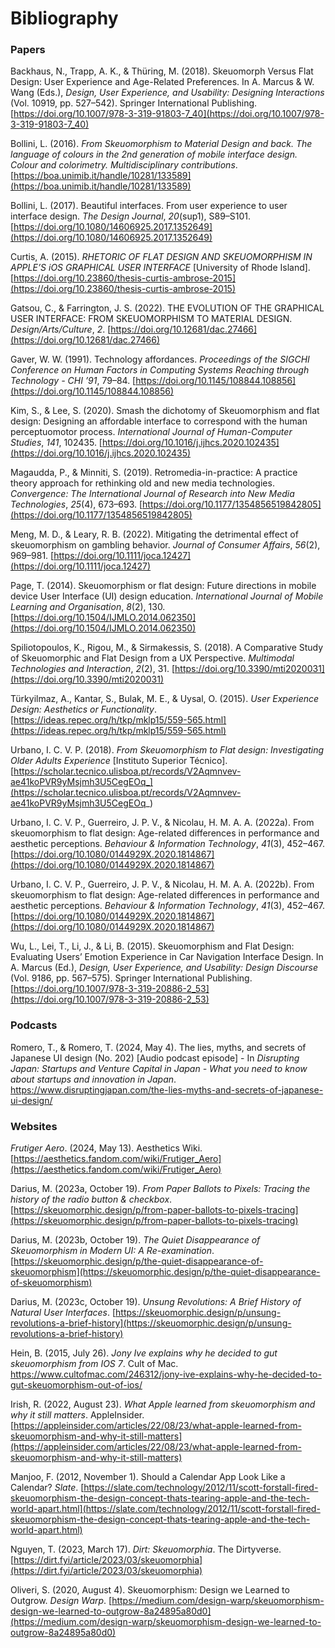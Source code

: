 # Bibliography

### Papers
Backhaus, N., Trapp, A. K., & Thüring, M. (2018). Skeuomorph Versus Flat Design: User Experience and Age-Related Preferences. In A. Marcus & W. Wang (Eds.), _Design, User Experience, and Usability: Designing Interactions_ (Vol. 10919, pp. 527–542). Springer International Publishing. [https://doi.org/10.1007/978-3-319-91803-7_40](https://doi.org/10.1007/978-3-319-91803-7_40)

Bollini, L. (2016). _From Skeuomorphism to Material Design and back. The language of colours in the 2nd generation of mobile interface design._ _Colour and colorimetry. Multidisciplinary contributions_.[https://boa.unimib.it/handle/10281/133589](https://boa.unimib.it/handle/10281/133589)

Bollini, L. (2017). Beautiful interfaces. From user experience to user interface design. _The Design Journal_, _20_(sup1), S89–S101.[https://doi.org/10.1080/14606925.2017.1352649](https://doi.org/10.1080/14606925.2017.1352649)

Curtis, A. (2015). _RHETORIC OF FLAT DESIGN AND SKEUOMORPHISM IN APPLE’S iOS GRAPHICAL USER INTERFACE_ [University of Rhode Island]. [https://doi.org/10.23860/thesis-curtis-ambrose-2015](https://doi.org/10.23860/thesis-curtis-ambrose-2015)

Gatsou, C., & Farrington, J. S. (2022). THE EVOLUTION OF THE GRAPHICAL USER INTERFACE: FROM SKEUOMORPHISM TO MATERIAL DESIGN. _Design/Arts/Culture_, _2_. [https://doi.org/10.12681/dac.27466](https://doi.org/10.12681/dac.27466)

Gaver, W. W. (1991). Technology affordances. _Proceedings of the SIGCHI Conference on Human Factors in Computing Systems Reaching through Technology - CHI ’91_, 79–84. [https://doi.org/10.1145/108844.108856](https://doi.org/10.1145/108844.108856)

Kim, S., & Lee, S. (2020). Smash the dichotomy of Skeuomorphism and flat design: Designing an affordable interface to correspond with the human perceptuomotor process. _International Journal of Human-Computer Studies_, _141_, 102435. [https://doi.org/10.1016/j.ijhcs.2020.102435](https://doi.org/10.1016/j.ijhcs.2020.102435)

Magaudda, P., & Minniti, S. (2019). Retromedia-in-practice: A practice theory approach for rethinking old and new media technologies. _Convergence: The International Journal of Research into New Media Technologies_, _25_(4), 673–693. [https://doi.org/10.1177/1354856519842805](https://doi.org/10.1177/1354856519842805)

Meng, M. D., & Leary, R. B. (2022). Mitigating the detrimental effect of skeuomorphism on gambling behavior. _Journal of Consumer Affairs_, _56_(2), 969–981. [https://doi.org/10.1111/joca.12427](https://doi.org/10.1111/joca.12427)

Page, T. (2014). Skeuomorphism or flat design: Future directions in mobile device User Interface (UI) design education. _International Journal of Mobile Learning and Organisation_, _8_(2), 130. [https://doi.org/10.1504/IJMLO.2014.062350](https://doi.org/10.1504/IJMLO.2014.062350)

Spiliotopoulos, K., Rigou, M., & Sirmakessis, S. (2018). A Comparative Study of Skeuomorphic and Flat Design from a UX Perspective. _Multimodal Technologies and Interaction_, _2_(2), 31. [https://doi.org/10.3390/mti2020031](https://doi.org/10.3390/mti2020031)

Türkyilmaz, A., Kantar, S., Bulak, M. E., & Uysal, O. (2015). _User Experience Design: Aesthetics or Functionality_. [https://ideas.repec.org/h/tkp/mklp15/559-565.html](https://ideas.repec.org/h/tkp/mklp15/559-565.html)

Urbano, I. C. V. P. (2018). _From Skeuomorphism to Flat design: Investigating Older Adults Experience_ [Instituto Superior Técnico]. [https://scholar.tecnico.ulisboa.pt/records/V2Aqmnvev-ae41koPVR9yMsjmh3U5CegEOq_](https://scholar.tecnico.ulisboa.pt/records/V2Aqmnvev-ae41koPVR9yMsjmh3U5CegEOq_)

Urbano, I. C. V. P., Guerreiro, J. P. V., & Nicolau, H. M. A. A. (2022a). From skeuomorphism to flat design: Age-related differences in performance and aesthetic perceptions. _Behaviour & Information Technology_, _41_(3), 452–467. [https://doi.org/10.1080/0144929X.2020.1814867](https://doi.org/10.1080/0144929X.2020.1814867)

Urbano, I. C. V. P., Guerreiro, J. P. V., & Nicolau, H. M. A. A. (2022b). From skeuomorphism to flat design: Age-related differences in performance and aesthetic perceptions. _Behaviour & Information Technology_, _41_(3), 452–467. [https://doi.org/10.1080/0144929X.2020.1814867](https://doi.org/10.1080/0144929X.2020.1814867)

Wu, L., Lei, T., Li, J., & Li, B. (2015). Skeuomorphism and Flat Design: Evaluating Users’ Emotion Experience in Car Navigation Interface Design. In A. Marcus (Ed.), _Design, User Experience, and Usability: Design Discourse_ (Vol. 9186, pp. 567–575). Springer International Publishing. [https://doi.org/10.1007/978-3-319-20886-2_53](https://doi.org/10.1007/978-3-319-20886-2_53)

### Podcasts
Romero, T., & Romero, T. (2024, May 4). The lies, myths, and secrets of Japanese UI design (No. 202) [Audio podcast episode] - In _Disrupting Japan: Startups and Venture Capital in Japan - What you need to know about startups and innovation in Japan_. https://www.disruptingjapan.com/the-lies-myths-and-secrets-of-japanese-ui-design/

### Websites
_Frutiger Aero_. (2024, May 13). Aesthetics Wiki. [https://aesthetics.fandom.com/wiki/Frutiger_Aero](https://aesthetics.fandom.com/wiki/Frutiger_Aero)

Darius, M. (2023a, October 19). _From Paper Ballots to Pixels: Tracing the history of the radio button & checkbox_. [https://skeuomorphic.design/p/from-paper-ballots-to-pixels-tracing](https://skeuomorphic.design/p/from-paper-ballots-to-pixels-tracing)

Darius, M. (2023b, October 19). _The Quiet Disappearance of Skeuomorphism in Modern UI: A Re-examination_. [https://skeuomorphic.design/p/the-quiet-disappearance-of-skeuomorphism](https://skeuomorphic.design/p/the-quiet-disappearance-of-skeuomorphism)

Darius, M. (2023c, October 19). _Unsung Revolutions: A Brief History of Natural User Interfaces_. [https://skeuomorphic.design/p/unsung-revolutions-a-brief-history](https://skeuomorphic.design/p/unsung-revolutions-a-brief-history)

Hein, B. (2015, July 26). _Jony Ive explains why he decided to gut skeuomorphism from IOS 7_. Cult of Mac. https://www.cultofmac.com/246312/jony-ive-explains-why-he-decided-to-gut-skeuomorphism-out-of-ios/

Irish, R. (2022, August 23). _What Apple learned from skeuomorphism and why it still matters_. AppleInsider. [https://appleinsider.com/articles/22/08/23/what-apple-learned-from-skeuomorphism-and-why-it-still-matters](https://appleinsider.com/articles/22/08/23/what-apple-learned-from-skeuomorphism-and-why-it-still-matters)

Manjoo, F. (2012, November 1). Should a Calendar App Look Like a Calendar? _Slate_. [https://slate.com/technology/2012/11/scott-forstall-fired-skeuomorphism-the-design-concept-thats-tearing-apple-and-the-tech-world-apart.html](https://slate.com/technology/2012/11/scott-forstall-fired-skeuomorphism-the-design-concept-thats-tearing-apple-and-the-tech-world-apart.html)

Nguyen, T. (2023, March 17). _Dirt: Skeuomorphia_. The Dirtyverse. [https://dirt.fyi/article/2023/03/skeuomorphia](https://dirt.fyi/article/2023/03/skeuomorphia)

Oliveri, S. (2020, August 4). Skeuomorphism: Design we Learned to Outgrow. _Design Warp_. [https://medium.com/design-warp/skeuomorphism-design-we-learned-to-outgrow-8a24895a80d0](https://medium.com/design-warp/skeuomorphism-design-we-learned-to-outgrow-8a24895a80d0)
